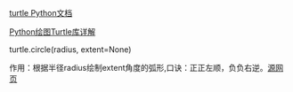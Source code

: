[turtle Python文档](https://docs.python.org/zh-cn/3.8/library/turtle.html)

[Python绘图Turtle库详解](http://cnblogs.com/chen0307/articles/9645138.html)

turtle.circle(radius, extent=None)

作用：根据半径radius绘制extent角度的弧形,口诀：正正左顺，负负右逆。[源网页](https://blog.csdn.net/hnjzsyjyj/article/details/102938892)

